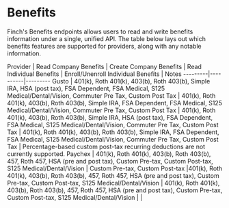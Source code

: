 # Benefits

Finch's Benefits endpoints allows users to read and write benefits information under a single, unified API. The table below lays out which benefits features are supported for providers, along with any notable information.


 Provider | Read Company Benefits | Create Company Benefits | Read Individual Benefits | Enroll/Unenroll Individual Benefits | Notes
---------|----------|---------
 Gusto | 401(k), Roth 401(k), 403(b), Roth 403(b), Simple IRA, HSA (post tax), FSA Dependent, FSA Medical, S125 Medical/Dental/Vision, Commuter Pre Tax, Custom Post Tax | 401(k), Roth 401(k), 403(b), Roth 403(b), Simple IRA, FSA Dependent, FSA Medical, S125 Medical/Dental/Vision, Commuter Pre Tax, Custom Post Tax | 401(k), Roth 401(k), 403(b), Roth 403(b), Simple IRA, HSA (post tax), FSA Dependent, FSA Medical, S125 Medical/Dental/Vision, Commuter Pre Tax, Custom Post Tax | 401(k), Roth 401(k), 403(b), Roth 403(b), Simple IRA, FSA Dependent, FSA Medical, S125 Medical/Dental/Vision, Commuter Pre Tax, Custom Post Tax | Percentage-based custom post-tax recurring deductions are not currently supported.
 Paychex | 401(k), Roth 401(k), 403(b), Roth 403(b), 457, Roth 457, HSA (pre and post tax), Custom Pre-tax, Custom Post-tax, S125 Medical/Dental/Vision | Custom Pre-tax, Custom Post-tax |401(k), Roth 401(k), 403(b), Roth 403(b), 457, Roth 457, HSA (pre and post tax), Custom Pre-tax, Custom Post-tax, S125 Medical/Dental/Vision | 401(k), Roth 401(k), 403(b), Roth 403(b), 457, Roth 457, HSA (pre and post tax), Custom Pre-tax, Custom Post-tax, S125 Medical/Dental/Vision | |
